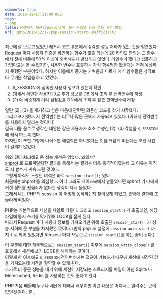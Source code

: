 ```yaml
---
comments: true
date: 2016-12-17T11:00:00Z
tags:
- php
title: PHP에서 세션(session)에 대한 주의할 점과 성능 개선 방법
url: /php/2016/12/17/php-session-start-inefficient/
---
```


최근에 잘 모르고 있었던 레거시 코드 부분에서 심각한 성능 저하가 있는 것을 발견했다.  
Request 마다 사용자 인증을 확인하는 함수가 호출 되는데 20 라인도 안되는 그 함수에서 전체 비중에 50% 이상이 오버헤드가 발생하고 있었다. 
라인수가 짧다고 심플하고 가볍다고는 볼 수 없지만, 사용한 변수나 호출하는 자식 함수명만 봤을때는 전혀 예상하지 못했던 부분이였다. 
하지만 이름에서 풍기는 가벼움과 다르게 자식 함수들은 생각보다 무거운 작업을 하고 있었다.  
  
1. $_SESSION 에 접속한 사용자 정보가 있는지 확인
2. (1)에서 확인한 사용자 ID로 추가 정보를 DB 에서 조회 후 전역변수에 저장 
3. (2) 와 비슷하게 기타 설정값을 DB 에서 조회 후 같은 전역변수에 저장 
  
일단 (2), (3) 을 제거하고 싶은 마음에 관련된 의존성 코드를 찾기 시작했다.  
그리고 포기했다. 저 전역변수는 너무나 많은 곳에서 사용되고 있었다. (이래서 전역변수를 사용하지 말라는 것이다!)  
결국 나름 꼼수로 생각한 대안은 같은 사용자가 최초 수행한 (2), (3) 작업을 ```$_SESSION``` 에 캐시 하도록 했다.  
하지만 이 또한 그렇게 나이스한 해결책은 아니였다는 것을 깨닫게 되는데는 오랜 시간이 걸리지 않았다.  
  
위와 같이 처리해도 큰 성능 개선은 없었다. 왜일까?  
[xhprof](https://github.com/phacility/xhprof) 로 프로파일링한 결과를 통해서 본 결과는 더욱 충격적이였는데 그 이유는 아직도 저 함수가 계속 느린 것이다.  
그렇게 아직도 느렸던 녀석은 바로 ```session_start();``` 였다.  
처음에는 xhprof 를 의심했다. 아니 그래도 페이스북에서 만들었다던 xphrof 가 나에게 거짓 정보를 줬을리가 없다는 생각이 다시 들었다!  
그래서 나는 PHP 의 session 이 어떻게 동작하는지 찾아보게 되었고, 뜻밖에 결과에 또 놀라게 되었다.  
  
PHP는 기본적으로 세션을 파일로 다룬다. 그리고 ```session_start()``` 가 호출되면, 해당 파일에 동시 쓰기를 막기위해 LOCK을 잡게 된다.  
따라서 Request 마다 사용자 정보를 가져오기만 위해 호출된 ```session_start()``` 가 성능 저하에 큰 부분을 차지했던 것이다. 
(만약 php.ini 설정에 ```session.auto_start``` 까지 ```1``` 로 되어 있었다면 Request 마다 자동으로 ```session_start()```를 하는 꼴이 된다.)  
  
이 부분에 대한 해결책으로는 ```session_start()``` 이후에 ```session_write_close()``` 를 호출해서 세션에 쓰기 LOCK을 해제하는 것이다.  
이렇게 한 이후에도 ```$_SESSION``` 전역변수에는 접근이 가능하기 때문에 세션에 저장된 값을 가져오는데 시간을 절약할 수 있게 된다.  
추가로 더 좋은 성능을 내기 위해 세션이 저장되는 스토리지를 파일이 아닌 Sqlite 나 Memcached, Redis 를 사용하는 것도 좋다고 한다.  

PHP 처음 배울때 누구나 세션에 대해서 배우지만 이런 내용은 어디서도 알려주는 곳이 없던것 같다. 휴..

